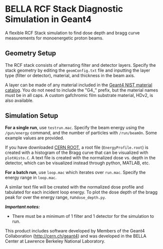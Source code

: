 # BELLA RCF Stack Diagnostic Simulation in Geant4

 A flexible RCF Stack simulation to find dose depth and bragg curve measurements for monoenergetic proton beams. 

## Geometry Setup

The RCF stack consists of alternating filter and detector layers. Specify the stack geometry by editing the `geomConfig.txt` file and inputting the layer type (filter or detector), material, and thickness in the beam axis. 

A layer can be made of any material included in the [Geant4 NIST material catalog](https://geant4-userdoc.web.cern.ch/UsersGuides/ForApplicationDeveloper/html/Appendix/materialNames.html). You do not need to include the "G4_" prefix, but the material names must be in all caps. A custom gafchromic film substrate material, HDv2, is also available. 

## Simulation Setup 

**For a single run**, use `testrun.mac`. Specify the beam energy using the `/gun/energy` command, and the number of particles with `/run/beamOn`. Some example values are provided.

If you have downloaded [CERN ROOT](https://root.cern/), a root file (`EnergyProfile.root`) is created with a histogram of the Bragg curve that can be visualized with `plotHisto.C`. A text file is created with the normalized dose vs. depth in the detector, which can be visualized instead through python, MATLAB, etc. 


**For a batch run**, use `loop.mac` which iterates over `run.mac`. Specify the energy range in `loop.mac`. 

A similar text file will be created with the normalized dose profile and tabulated for each incident loop energy. To plot the dose depth of the bragg peak for over the energy range, run`dose_depth.py`.

**_Important notes:_**
* There must be a minimum of 1 filter and 1 detector for the simulation to run. 



This product includes software developed by Members of the Geant4 Collaboration (http://cern.ch/geant4) and was developed in the BELLA Center at Lawrence Berkeley National Laboratory.

